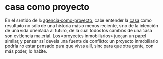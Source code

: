 # casa como proyecto

En el sentido de la [agencia-como-proyecto](agencia-como-proyecto.md), cabe entender la [casa](casa.md) como resultado no sólo de una historia más o menos reciente, sino de la intención de una vida orientada al futuro, de la cual todos los cambios de una casa son evidencia material. Los «proyectos inmobiliarios» juegan un papel similar, y pensar así devela una fuente de conflicto: un proyecto inmobiliario podría no estar pensado para que vivas allí, sino para que otra gente, con más poder, lo habite.
